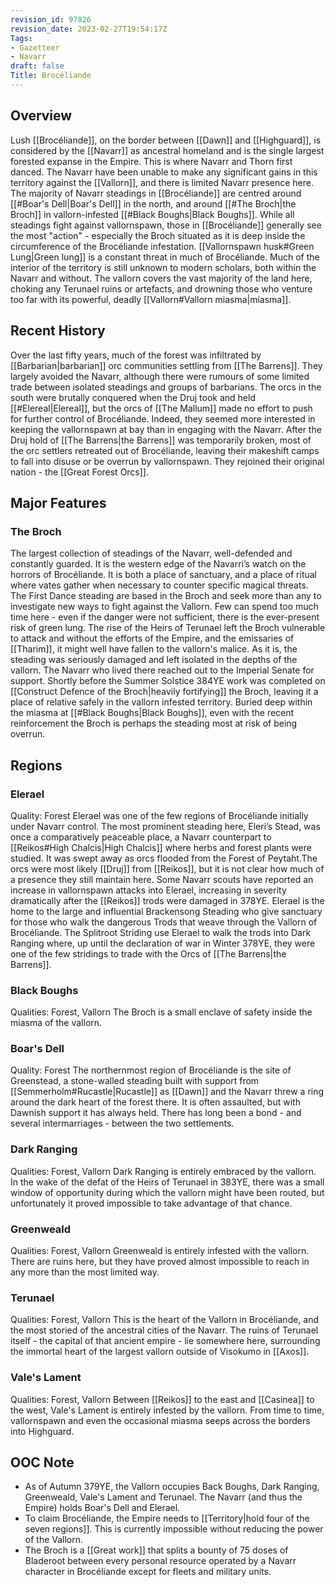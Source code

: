 ```yaml
---
revision_id: 97826
revision_date: 2023-02-27T19:54:17Z
Tags:
- Gazetteer
- Navarr
draft: false
Title: Brocéliande
---
```

## Overview
Lush [[Brocéliande]], on the border between [[Dawn]] and [[Highguard]], is considered by the [[Navarr]] as ancestral homeland and is the single largest forested expanse in the Empire. This is where Navarr and Thorn first danced. The Navarr have been unable to make any significant gains in this territory against the [[Vallorn]], and there is limited Navarr presence here.
The majority of Navarr steadings in [[Brocéliande]] are centred around [[#Boar's Dell|Boar's Dell]] in the north, and around [[#The Broch|the Broch]] in vallorn-infested [[#Black Boughs|Black Boughs]]. While all steadings fight against vallornspawn, those in [[Brocéliande]] generally see the most "action" - especially the Broch situated as it is deep inside the circumference of the Brocéliande infestation. [[Vallornspawn husk#Green Lung|Green lung]] is a constant threat in much of Brocéliande.
Much of the interior of the territory is still unknown to modern scholars, both within the Navarr and without. The vallorn covers the vast majority of the land here, choking any Terunael ruins or artefacts, and drowning those who venture too far with its powerful, deadly [[Vallorn#Vallorn miasma|miasma]].
## Recent History
Over the last fifty years, much of the forest was infiltrated by [[Barbarian|barbarian]] orc communities settling from [[The Barrens]]. They largely avoided the Navarr, although there were rumours of some limited trade between isolated steadings and groups of barbarians. The orcs in the south were brutally conquered when the Druj took and held [[#Elereal|Elereal]], but the orcs of [[The Mallum]] made no effort to push for further control of Brocéliande. Indeed, they seemed more interested in keeping the vallornspawn at bay than in engaging with the Navarr.
After the Druj hold of [[The Barrens|the Barrens]] was temporarily broken, most of the orc settlers retreated out of Brocéliande, leaving their makeshift camps to fall into disuse or be overrun by vallornspawn. They rejoined their original nation - the [[Great Forest Orcs]].
## Major Features
### The Broch
The largest collection of steadings of the Navarr, well-defended and constantly guarded. It is the western edge of the Navarri’s watch on the horrors of Brocéliande. It is both a place of sanctuary, and a place of ritual where vates gather when necessary to counter specific magical threats. The First Dance steading are based in the Broch and seek more than any to investigate new ways to fight against the Vallorn. Few can spend too much time here - even if the danger were not sufficient, there is the ever-present risk of green lung. 
The rise of the Heirs of Terunael left the Broch vulnerable to attack and without the efforts of the Empire, and the emissaries of [[Tharim]], it might well have fallen to the vallorn's malice. As it is, the steading was seriously damaged and left isolated in the depths of the vallorn. The Navarr who lived there reached out to the Imperial Senate for support. Shortly before the Summer Solstice 384YE work was completed on [[Construct Defence of the Broch|heavily fortifying]] the Broch, leaving it a place of relative safely in the vallorn infested territory.
Buried deep within the miasma at [[#Black Boughs|Black Boughs]], even with the recent reinforcement the Broch is perhaps the steading most at risk of being overrun.
## Regions
### Elerael
Quality: Forest
Elerael was one of the few regions of Brocéliande initially under Navarr control. The most prominent steading here, Eleri’s Stead, was once a comparatively peaceable place, a Navarr counterpart to [[Reikos#High Chalcis|High Chalcis]] where herbs and forest plants were studied. It was swept away as orcs flooded from the Forest of Peytaht.The orcs were most likely [[Druj]] from [[Reikos]], but it is not clear how much of a presence they still maintain here. Some Navarr scouts have reported an increase in vallornspawn attacks into Elerael, increasing in severity dramatically after the [[Reikos]] trods were damaged in 378YE.
Elerael is the home to the large and influential Brackensong Steading who give sanctuary for those who walk the dangerous Trods that weave through the Vallorn of Brocéliande.  The Splitroot Striding use Elerael to walk the trods into Dark Ranging where, up until the declaration of war in Winter 378YE, they were one of the few stridings to trade with the Orcs of [[The Barrens|the Barrens]].
### Black Boughs
Qualities: Forest, Vallorn
The Broch is a small enclave of safety inside the miasma of the vallorn.
### Boar's Dell
Quality: Forest
The northernmost region of Brocéliande is the site of Greenstead, a stone-walled steading built with support from [[Semmerholm#Rucastle|Rucastle]] as [[Dawn]] and the Navarr threw a ring around the dark heart of the forest there. It is often assaulted, but with Dawnish support it has always held. There has long been a bond - and several intermarriages - between the two settlements.   
### Dark Ranging
Qualities: Forest, Vallorn 
Dark Ranging is entirely embraced by the vallorn. In the wake of the defat of the Heirs of Terunael in 383YE, there was a small window of opportunity during which the vallorn might have been routed, but unfortunately it proved impossible to take advantage of that chance.
### Greenweald
Qualities: Forest, Vallorn 
Greenweald is entirely infested with the vallorn. There are ruins here, but they have proved almost impossible to reach in any more than the most limited way.
### Terunael
Qualities: Forest, Vallorn
This is the heart of the Vallorn in Brocéliande, and the most storied of the ancestral cities of the Navarr. The ruins of Terunael itself - the capital of that ancient empire - lie somewhere here, surrounding the immortal heart of the largest vallorn outside of Visokumo in [[Axos]].
### Vale's Lament
Qualities: Forest, Vallorn 
Between [[Reikos]] to the east and [[Casinea]] to the west, Vale's Lament is entirely infested by the vallorn. From time to time, vallornspawn and even the occasional miasma seeps across the borders into Highguard.
## OOC Note
* As of Autumn 379YE, the Vallorn occupies Back Boughs, Dark Ranging, Greenweald, Vale's Lament and Terunael. The Navarr (and thus the Empire) holds Boar's Dell and Elerael.
* To claim Brocéliande, the Empire needs to [[Territory|hold four of the seven regions]]. This is currently impossible without reducing the power of the Vallorn.
* The Broch is a [[Great work]] that splits a bounty of 75 doses of Bladeroot between every personal resource operated by a Navarr character in Brocéliande except for fleets and military units.